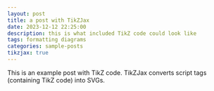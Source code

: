 ```yaml
---
layout: post
title: a post with TikZJax
date: 2023-12-12 22:25:00
description: this is what included TikZ code could look like
tags: formatting diagrams
categories: sample-posts
tikzjax: true
---
```


This is an example post with TikZ code. TikZJax converts script tags (containing TikZ code) into SVGs.

<script type="text/tikz">
  \begin{tikzpicture}[
      scale=0.6,
      level/.style={ultra thick},
      decay/.style={->,decorate,decoration={snake,amplitude=.9mm,segment length=2mm,post length=1mm}, draw=black},
      virtual/.style={thick,densely dashed},
      trans/.style={thin,<->,shorten >=2pt,shorten <=2pt,>=stealth, draw=blue},
      tran2S/.style={thin,<->,shorten >=2pt,shorten <=2pt,>=stealth, draw=red},
      classical/.style={thin,double,<->,shorten >=4pt,shorten <=4pt,>=stealth}
    ]
    % Draw the energy levels.
    \draw[level] (2.5cm,-11em) -- (0.5cm,-11em) node[midway,below] {$\ket{0}$};
    \draw[level] (2cm,6em) -- (4cm,6em) node[midway,above] {$\ket{2}$};
    \draw[level] (4cm,-3em) -- (6cm,-3em) node[midway,below] {$\ket{1}$};
    \draw[level] (7cm,-7em) -- (9cm,-7em) node[midway,below] {$\ket{S}$};
    % Draw the transitions.
    \draw[trans] (1cm,-11em) -- (2.5cm,6em) node[midway,left] {$\Omega_{P}$};
    \draw[trans] (3.5cm,6em) -- (5cm,-3em) node[midway,left] {$\Omega_{S}$};
    \draw[tran2S] (4.5cm,-3em) -- (2cm,-11em) node[midway,left] {$\Omega_{0}$};
    \draw[decay] (4cm,6em) -- (8cm,-6.8em);
    \draw (7.5cm,-2.1em) node {$\Gamma_{2S}$};
    \end{tikzpicture}
</script>
